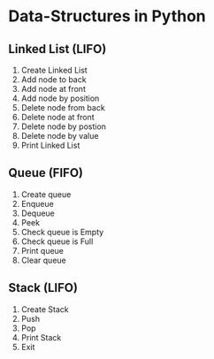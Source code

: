 ﻿# Data-Structures in Python
## Linked List (LIFO)
1. Create Linked List
2. Add node to back
3. Add node at front
4. Add node by position
5. Delete node from back
6. Delete node at front
7. Delete node by postion
8. Delete node by value
9. Print Linked List

## Queue (FIFO)
1. Create queue
2. Enqueue
3. Dequeue
4. Peek
5. Check queue is Empty
6. Check queue is Full
7. Print queue
8. Clear queue

## Stack (LIFO)
1. Create Stack
2. Push
3. Pop
4. Print Stack
5. Exit
